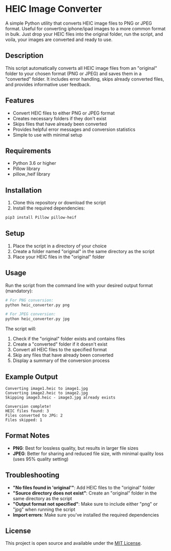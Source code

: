 # HEIC Image Converter

A simple Python utility that converts HEIC image files to PNG or JPEG format.  Useful for converting
iphone/ipad images to a more common format in bulk.  Just drop your HEIC files into the original folder,
run the script, and voila, your images are converted and ready to use.

## Description

This script automatically converts all HEIC image files from an "original" folder to your chosen format (PNG or JPEG) and saves them in a "converted" folder. It includes error handling, skips already converted files, and provides informative user feedback.

## Features

- Convert HEIC files to either PNG or JPEG format
- Creates necessary folders if they don't exist
- Skips files that have already been converted
- Provides helpful error messages and conversion statistics
- Simple to use with minimal setup

## Requirements

- Python 3.6 or higher
- Pillow library
- pillow_heif library

## Installation

1. Clone this repository or download the script
2. Install the required dependencies:

```bash
pip3 install Pillow pillow-heif
```

## Setup

1. Place the script in a directory of your choice
2. Create a folder named "original" in the same directory as the script
3. Place your HEIC files in the "original" folder

## Usage

Run the script from the command line with your desired output format (mandatory):

```bash
# For PNG conversion:
python heic_converter.py png

# For JPEG conversion:
python heic_converter.py jpg
```

The script will:
1. Check if the "original" folder exists and contains files
2. Create a "converted" folder if it doesn't exist
3. Convert all HEIC files to the specified format
4. Skip any files that have already been converted
5. Display a summary of the conversion process

## Example Output

```
Converting image1.heic to image1.jpg
Converting image2.heic to image2.jpg
Skipping image3.heic - image3.jpg already exists

Conversion complete!
HEIC files found: 3
Files converted to JPG: 2
Files skipped: 1
```

## Format Notes

- **PNG**: Best for lossless quality, but results in larger file sizes
- **JPEG**: Better for sharing and reduced file size, with minimal quality loss (uses 95% quality setting)

## Troubleshooting

- **"No files found in 'original'"**: Add HEIC files to the "original" folder
- **"Source directory does not exist"**: Create an "original" folder in the same directory as the script
- **"Output format not specified"**: Make sure to include either "png" or "jpg" when running the script
- **Import errors**: Make sure you've installed the required dependencies

## License

This project is open source and available under the [MIT License](LICENSE).